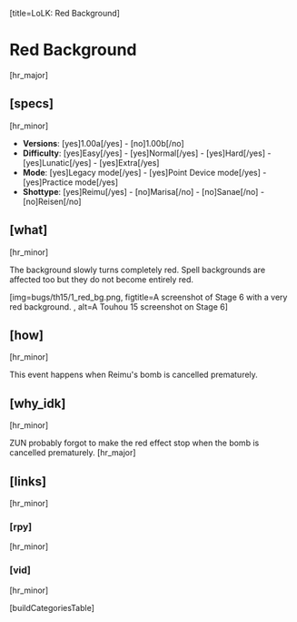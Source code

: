 [title=LoLK: Red Background]
# Red Background
[hr_major]

## [specs]
[hr_minor]

* **Versions**: [yes]1.00a[/yes] - [no]1.00b[/no]
* **Difficulty**: [yes]Easy[/yes] - [yes]Normal[/yes] - [yes]Hard[/yes] - [yes]Lunatic[/yes] - [yes]Extra[/yes]
* **Mode**: [yes]Legacy mode[/yes] - [yes]Point Device mode[/yes] - [yes]Practice mode[/yes]
* **Shottype**: [yes]Reimu[/yes] - [no]Marisa[/no] - [no]Sanae[/no] - [no]Reisen[/no]

## [what]
[hr_minor]

The background slowly turns completely red. Spell backgrounds are affected too but they do not become entirely red.

[img=bugs/th15/1_red_bg.png, figtitle=A screenshot of Stage 6 with a very red background. , alt=A Touhou 15 screenshot on Stage 6]

## [how]
[hr_minor]

This event happens when Reimu's bomb is cancelled prematurely.

## [why_idk]
[hr_minor]

ZUN probably forgot to make the red effect stop when the bomb is cancelled prematurely.
[hr_major]
## [links]
[hr_minor]
### [rpy]
[hr_minor]
### [vid]
[hr_minor]

[buildCategoriesTable]
